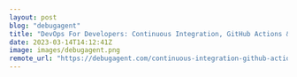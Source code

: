 ```yaml
---
layout: post
blog: "debugagent"
title: "DevOps For Developers: Continuous Integration, GitHub Actions & Sonar Cloud"
date: 2023-03-14T14:12:41Z
image: images/debugagent.png
remote_url: "https://debugagent.com/continuous-integration-github-actions-sonar-cloud"
---
```

